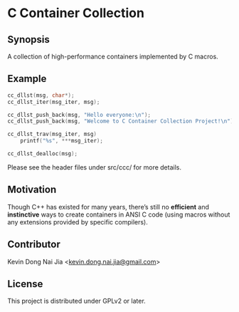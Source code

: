 # C Container Collection

## Synopsis

A collection of high-performance containers implemented by C macros.

## Example

```C
cc_dllst(msg, char*);
cc_dllst_iter(msg_iter, msg);

cc_dllst_push_back(msg, "Hello everyone:\n");
cc_dllst_push_back(msg, "Welcome to C Container Collection Project!\n");

cc_dllst_trav(msg_iter, msg)
    printf("%s", ***msg_iter);

cc_dllst_dealloc(msg);
```

Please see the header files under src/ccc/ for more details.

## Motivation

Though C++ has existed for many years, there’s still no **efficient** and **instinctive** ways to create containers in ANSI C code (using macros without any extensions provided by specific compilers).

## Contributor

Kevin Dong Nai Jia <<kevin.dong.nai.jia@gmail.com>>

## License

This project is distributed under GPLv2 or later.
